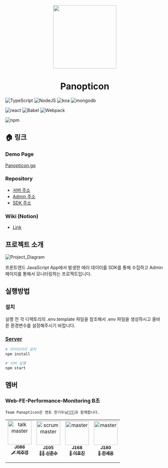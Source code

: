 <div style="text-align:center;"> 
    <img src="https://i.imgur.com/ZV0QxMF.jpg" width="200px;">
    <h1>Panopticon</h1>
</div>

![TypeScript](https://img.shields.io/badge/TypeScript-v4.0.5-blue?logo=TypeScript) ![NodeJS](https://img.shields.io/badge/node.js-v14.5.1-green?logo=node.js) ![koa](https://img.shields.io/badge/KOA-4.16.1-yellow?logo=KoaJs) ![mongodb](https://img.shields.io/badge/MongoDB-v4.2.10-green?logo=mongodb) 

![react](https://img.shields.io/badge/React-17.0.1-1cf?logo=react) ![Babel](https://img.shields.io/badge/@babel/core-7.12.3-yellow?logo=babel) ![Webpack](https://img.shields.io/badge/Webpack-4.44.2-blue?logo=Webpack) 

![npm](https://img.shields.io/badge/npm-6.14.8-red?logo=npm)

## :house: 링크

### Demo Page

[Panopticon.gq](http://panopticon.gq/issue)

### Repository

- [서버 주소](https://github.com/boostcamp-2020/Project11-B-Web-FE-Performance-Monitoring-Server)
- [Admin 주소](https://github.com/boostcamp-2020/Project11-B-Web-FE-Performance-Monitoring-Admin)
- [SDK 주소](https://github.com/boostcamp-2020/Project11-B-Web-FE-Performance-Monitoring-SDK)

### Wiki (Notion)

- [Link](https://www.notion.so/PANOPTIOCN-7417bc8fe4614754b49bdd17745d25a2)


## 프로젝트 소개

![Project_Diagram](https://i.imgur.com/xA1SDWw.png)

프론트엔드 JavaScript App에서 발생한 에러 데이터를 SDK를 통해 수집하고 Admin 페이지를 통해서 모니터링하는 프로젝트입니다.

## 실행방법

### 설치
실행 전 각 디렉토리의 .env.template 파일을 참조해서 .env 파일을 생성하시고 올바른 환경변수를 설정해주시기 바랍니다. 

### [Server](https://github.com/boostcamp-2020/Project11-B-Web-FE-Performance-Monitoring-Server)
```bash
# 라이브러리 설치
npm install

# 서버 실행
npm start
```
## 멤버 

### Web-FE-Performance-Monitoring B조
```
Team Panopticon은 멘토 한기두님👨🏻‍🏫과 함께합니다.
```

<table>
  <tr>
    <td align="center"><a href="https://github.com/juyoungpark718"><img src="https://avatars3.githubusercontent.com/u/49264892?s=460&v=4" width="75px;" alt="talk master"/>
      <br/><sub><b>J086</b></sub>
      <br/><sub><b>🗡️ 박주영</b></sub></a>
      <br/><img src="https://noticon-static.tammolo.com/dgggcrkxq/image/upload/v1566913457/noticon/eh4d0dnic4n1neth3fui.png" width="14px;"/>
    </td>
    <td align="center"><a href="https://github.com/junsushin-dev"><img src="https://avatars3.githubusercontent.com/u/32405358?s=400&u=cbda272c344b4c9e35cc1ee452f0bc4eae7e34c3&v=4" width="75px;" alt="scrum master"/>
      <br/><sub><b>J105</b></sub>
      <br/><sub><b>🏄🏻 신준수</b></sub></a>
      <br/><img src="https://noticon-static.tammolo.com/dgggcrkxq/image/upload/v1566913457/noticon/eh4d0dnic4n1neth3fui.png" width="14px;">
    </td>
    <td align="center"><a href="https://github.com/EarlyHail"><img src="https://avatars3.githubusercontent.com/u/55068119?s=460&v=4" width="75px;" alt=" master"/>
      <br/><sub><b>J168</b></sub>
      <br/><sub><b>🔧 이호진</b></sub></a>
      <br/><img src="https://noticon-static.tammolo.com/dgggcrkxq/image/upload/v1566913457/noticon/eh4d0dnic4n1neth3fui.png" width="14px;"/>
    </td>
    <td align="center"><a href="https://github.com/saeeng"><img src="https://avatars0.githubusercontent.com/u/41819176?s=460&v=4" width="75px;" alt=" master"/>
      <br/><sub><b>J180</b></sub>
      <br/><sub><b>🍟 전세웅</b></sub></a>
      <br/><img src="https://noticon-static.tammolo.com/dgggcrkxq/image/upload/v1566913457/noticon/eh4d0dnic4n1neth3fui.png" width="14px;">
    </td>
  </tr>
</table>
